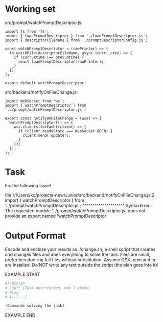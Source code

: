 # Working set

src/prompt/watchPromptDescriptor.js:
```
import fs from 'fs';
import { loadPromptDescriptor } from './loadPromptDescriptor.js';
import { descriptorFileName } from './promptDescriptorConfig.js';

const watchPromptDescriptor = (rawPrinter) => {
  fs.watchFile(descriptorFileName, async (curr, prev) => {
    if (curr.mtime !== prev.mtime) {
      await loadPromptDescriptor(rawPrinter);
    }
  });
};

export default watchPromptDescriptor;

```

src/backend/notifyOnFileChange.js:
```
import WebSocket from 'ws';
import { watchPromptDescriptor } from '../prompt/watchPromptDescriptor.js';

export const notifyOnFileChange = (wss) => {
  watchPromptDescriptor(() => {
    wss.clients.forEach((client) => {
      if (client.readyState === WebSocket.OPEN) {
        client.send('update');
      }
    });
  });
};

```


# Task

Fix the following issue!

file:///Users/ko/projects-new/Junior/src/backend/notifyOnFileChange.js:2 import { watchPromptDescriptor } from &#39;../prompt/watchPromptDescriptor.js&#39;;
         ^^^^^^^^^^^^^^^^^^^^^
SyntaxError: The requested module &#39;../prompt/watchPromptDescriptor.js&#39; does not provide an export named &#39;watchPromptDescriptor&#39;


# Output Format

Encode and enclose your results as ./change.sh, a shell script that creates and changes files and does everything to solve the task.
Files are small, prefer heredoc-ing full files without substitution.
Assume OSX.
npm and jq are installed.
Do NOT write any text outside the script (the plan goes into it)!


EXAMPLE START

```sh
#!/bin/sh
# Goal: [Task description, max 7 words]
# Plan:
# 1. [...]

[Commands solving the task]
```

EXAMPLE END


